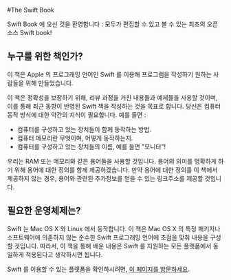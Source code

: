 #The Swift Book
<!---
Welcome to The Swift Book: The first open-source Swift book, viewed and editable by everyone!
-->
Swift Book 에 오신 것을 환영합니다 : 모두가 편집할 수 있고 볼 수 있는 최초의 오픈 소스 Swift book! 

<!---
## Who is this book for?
-->
## 누구를 위한 책인가?

<!---
This book is for those who want to learn how to write programs in Apple's programming language; Swift!
-->
이 책은 Apple 의 프로그래밍 언어인 Swift 를 이용해 프로그램을 작성하기 원하는 사람들을 위해 만들었습니다.

<!---
The goal of this book is to write the most up to date content for Swift, with peer-reviewed content and examples to ensure accuracy. You need a certain level of understanding of how a computer works, such as:
-->

이 책은 정확성을 보장하기 위해, 리뷰 과정을 거친 내용들과 예제들을 사용할 것이며, 이를 통해 최근 동향이 반영된 Swift 책을 작성하는 것을 목표로 합니다. 당신은 컴퓨터 동작 방식에 대한 약간의 지식이 필요합니다. 예를 들면 : 

<!---
* How different parts of a computer work together.
* What computer-memory is and how it works.
* What the names of different parts of your computer are, such as the "monitor"!
-->
* 컴퓨터를 구성하고 있는 장치들이 함께 동작하는 방법.
* 컴퓨터 메모리란 무엇이며, 어떻게 동작하는지.
* 컴퓨터를 구성하고 있는 장치들의 이름, 예를 들면 "모니터"!

<!---
We will be referring to terms such as RAM, or memory. Should a term be vague, we will provide a definition of it. We will provide a link where you can read more about that term if the definition is not provided in the book itself.
-->
우리는 RAM 또는 메모리와 같은 용어들을 사용할 것입니다. 용어의 의미를 명확하게 하기 위해 용어에 대한 정의를 함께 제공하겠습니다. 만약 용어에 대한 정의를 이 책에서 제공하지 않는 경우, 용어와 관련된 추가정보를 얻을 수 있는 링크주소를 제공할 것입니다. 

<!---
## Which operating system must I have?
-->
## 필요한 운영체제는?
<!---
Swift is available for both Mac OS X and Linux. The majority of this book's content will focus on Swift as a pure programming language, with no links to any Mac OS X specific packages or software. You should therefore be confident that what you learn in The Swift Book will be applicable in all platforms on which Swift is supported.

For a list of available Swift releases, [visit this page](https://swift.org/download/#releases).
-->
Swift 는 Mac OS X 와 Linux 에서 동작합니다. 이 책은 Mac OS X 의 특정 패키지나 소프트웨어에 의존하지 않는 순수한 Swift 프로그래밍 언어에 초점을 맞춰 내용을 구성할 것입니다. 따라서, 이 책을 통해 배운 내용은 Swift 를 지원하는 모든 플랫폼에서 동일하게 적용된다고 생각하시면 됩니다.

Swift 를 이용할 수 있는 플랫폼을 확인하시려면, [이 페이지를 방문하세요](https://swift.org/download/#releases).